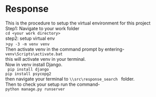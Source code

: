 # Response

This is the procedure to setup the virtual environment for this project<br>
Step1: Navigate to your work folder<br>
      ```cd <your work directory>```<br>
step2: setup virtual env<br>
      >```py -3 -m venv venv```<br>
Then activate venv in the command prompt by entering-<br>
      ```venv\Scripts\activate.bat```<br>
      this will activate venv in your terminal.<br>
Now in venv install Django.<br>
      ``` pip install django```<br>
      ```pip install psycopg2```<br>
    then navigate your terminal to ```\\src\response_search ``` folder.<br>
Then to check your setup run the command-<br>
      ```python manage.py runserver```
      
      
